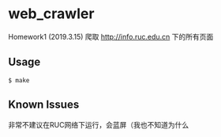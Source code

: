 # web_crawler

Homework1 (2019.3.15)
爬取 http://info.ruc.edu.cn 下的所有页面    

## Usage
```
$ make
```

## Known Issues 
非常不建议在RUC网络下运行，会蓝屏（我也不知道为什么